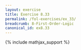 ```yaml
---
layout: exercise
title: Exercise 8.33
permalink: /fol-exercises/ex_33/
breadcrumb: 8-First-Order-Logic
canonical_id: ex8.33
---
```


{% include mathjax_support %}

